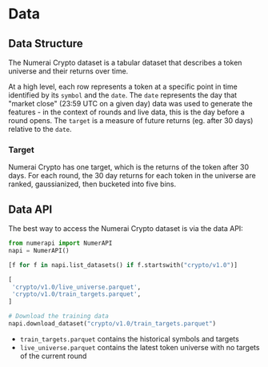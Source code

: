 # Data

## Data Structure

The Numerai Crypto dataset is a tabular dataset that describes a token universe and their returns over time.

At a high level, each row represents a token at a specific point in time identified by its `symbol` and the `date`. The `date` represents the day that "market close" (23:59 UTC on a given day) data was used to generate the features - in the context of rounds and live data, this is the day before a round opens. The `target` is a measure of future returns (eg. after 30 days) relative to the `date`.

### Target

Numerai Crypto has one target, which is the returns of the token after 30 days. For each round, the 30 day returns for each token in the universe are ranked, gaussianized, then bucketed into five bins.

## Data API

The best way to access the Numerai Crypto dataset is via the data API:

```python
from numerapi import NumerAPI
napi = NumerAPI()

[f for f in napi.list_datasets() if f.startswith("crypto/v1.0")]

[
 'crypto/v1.0/live_universe.parquet',
 'crypto/v1.0/train_targets.parquet',
]

# Download the training data
napi.download_dataset("crypto/v1.0/train_targets.parquet")
```

- `train_targets.parquet` contains the historical symbols and targets
- `live_universe.parquet` contains the latest token universe with no targets of the current round
